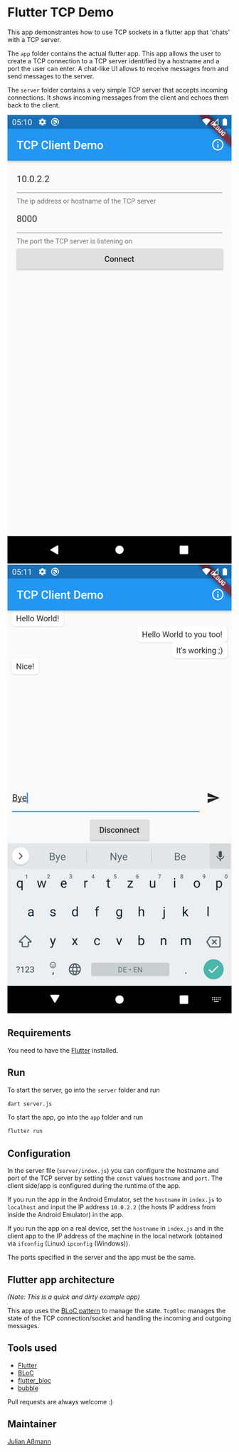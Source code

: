 # Flutter TCP Demo

This app demonstrantes how to use TCP sockets in a flutter app that 'chats' with a TCP server.

The `app` folder contains the actual flutter app. This app allows the user to create a TCP connection to a TCP server identified by a hostname and a port the user can enter. A chat-like UI allows to receive messages from and send messages to the server.

The `server` folder contains a very simple TCP server that accepts incoming connections. It shows incoming messages from the client and echoes them back to the client.

![Screesnhot of the connection details page for entering server information.](screenshots/connection_details_page.png "Connection details page")
![Screenshot of the chat page after connecting to the server.](screenshots/chat_page.png "Chat page")

## Requirements

You need to have the [Flutter](https://flutter.dev/docs/get-started/install) installed.

## Run

To start the server, go into the `server` folder and run

```bash
dart server.js
```

To start the app, go into the `app` folder and run

```bash
flutter run
```

## Configuration

In the server file (`server/index.js`) you can configure the hostname and port of the TCP server by setting the `const` values `hostname` and `port`. The client side/app is configured during the runtime of the app.

If you run the app in the Android Emulator, set the `hostname` in `index.js` to `localhost` and input the IP address `10.0.2.2` (the hosts IP address from inside the Android Emulator) in the app.

If you run the app on a real device, set the `hostname` in `index.js` and in the client app to the IP address of the machine in the local network (obtained via `ifconfig` (Linux) `ipconfig` (Windows)).

The ports specified in the server and the app must be the same.

## Flutter app architecture

*(Note: This is a quick and dirty example app)*

This app uses the [BLoC pattern](https://bloclibrary.dev/#/) to manage the state. `TcpBloc` manages the state of the TCP connection/socket and handling the incoming and outgoing messages.

## Tools used

- [Flutter](https://flutter.dev/)
- [BLoC](https://bloclibrary.dev/#/)
- [flutter_bloc](https://github.com/felangel/bloc/tree/master/packages/flutter_bloc)
- [bubble](https://github.com/vi-k/bubble)

Pull requests are always welcome :)

## Maintainer

[Julian Aßmann](https://github.com/JulianAssmann)
